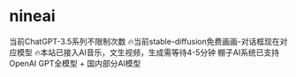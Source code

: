 # nineai
当前ChatGPT-3.5系列不限制次数 🔥当前stable-diffusion免费画画-对话框现在对应模型 🔥本站已接入AI音乐，文生视频，生成需等待4-5分钟 棚子AI系统已支持 OpenAI GPT全模型 + 国内部分AI模型
